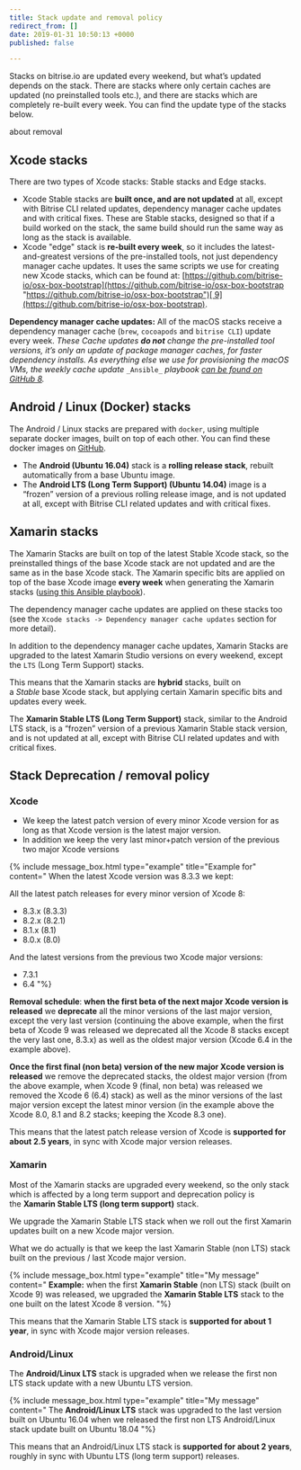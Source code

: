 ```yaml
---
title: Stack update and removal policy
redirect_from: []
date: 2019-01-31 10:50:13 +0000
published: false

---
```

Stacks on bitrise.io are updated every weekend, but what’s updated depends on the stack. There are stacks where only certain caches are updated (no preinstalled tools etc.), and there are stacks which are completely re-built every week. You can find the update type of the stacks below.

about removal

## Xcode stacks

There are two types of Xcode stacks: Stable stacks and Edge stacks.

* Xcode Stable stacks are **built once, and are not updated** at all, except with Bitrise CLI related updates, dependency manager cache updates and with critical fixes. These are Stable stacks, designed so that if a build worked on the stack, the same build should run the same way as long as the stack is available.
* Xcode "edge" stack is **re-built every week**, so it includes the latest-and-greatest versions of the pre-installed tools, not just dependency manager cache updates. It uses the same scripts we use for creating new Xcode stacks, which can be found at: [https://github.com/bitrise-io/osx-box-bootstrap](https://github.com/bitrise-io/osx-box-bootstrap "https://github.com/bitrise-io/osx-box-bootstrap")[ 9](https://github.com/bitrise-io/osx-box-bootstrap).

**Dependency manager cache updates:** All of the macOS stacks receive a dependency manager cache (`brew`, `cocoapods` and `bitrise CLI`) update every week. _These Cache updates **do not** change the pre-installed tool versions, it’s only an update of package manager caches, for faster dependency installs. As everything else we use for provisioning the macOS VMs, the weekly cache update_ `_Ansible_` _playbook_ [_can be found on GitHub 8_](https://github.com/bitrise-io/osx-box-bootstrap/blob/master/weekly-cache-update-playbook.yml)_._

## Android / Linux (Docker) stacks

The Android / Linux stacks are prepared with `docker`, using multiple separate docker images, built on top of each other. You can find these docker images on [GitHub](https://github.com/bitrise-docker).

* The **Android (Ubuntu 16.04)** stack is a **rolling release stack**, rebuilt automatically from a base Ubuntu image.
* The **Android LTS (Long Term Support) (Ubuntu 14.04)** image is a “frozen” version of a previous rolling release image, and is not updated at all, except with Bitrise CLI related updates and with critical fixes.

## Xamarin stacks

The Xamarin Stacks are built on top of the latest Stable Xcode stack, so the preinstalled things of the base Xcode stack are not updated and are the same as in the base Xcode stack. The Xamarin specific bits are applied on top of the base Xcode image **every week** when generating the Xamarin stacks ([using this Ansible playbook](https://github.com/bitrise-io/osx-box-bootstrap/blob/master/xamarin-playbook.yml)).

The dependency manager cache updates are applied on these stacks too (see the `Xcode stacks -> Dependency manager cache updates` section for more detail).

In addition to the dependency manager cache updates, Xamarin Stacks are upgraded to the latest Xamarin Studio versions on every weekend, except the `LTS` (Long Term Support) stacks.

This means that the Xamarin stacks are **hybrid** stacks, built on a _Stable_ base Xcode stack, but applying certain Xamarin specific bits and updates every week.

The **Xamarin Stable LTS (Long Term Support)** stack, similar to the Android LTS stack, is a “frozen” version of a previous Xamarin Stable stack version, and is not updated at all, except with Bitrise CLI related updates and with critical fixes.

## Stack Deprecation / removal policy

### Xcode

* We keep the latest patch version of every minor Xcode version for as long as that Xcode version is the latest major version.
* In addition we keep the very last minor+patch version of the previous two major Xcode versions

{% include message_box.html type="example" title="Example for" content=" When the latest Xcode version was 8.3.3 we kept:

All the latest patch releases for every minor version of Xcode 8:

* 8.3.x (8.3.3)
* 8.2.x (8.2.1)
* 8.1.x (8.1)
* 8.0.x (8.0)

And the latest versions from the previous two Xcode major versions:

* 7.3.1
* 6.4
  "%}

**Removal schedule**: **when the first beta of the next major Xcode version is released** we **deprecate** all the minor versions of the last major version, except the very last version (continuing the above example, when the first beta of Xcode 9 was released we deprecated all the Xcode 8 stacks except the very last one, 8.3.x) as well as the oldest major version (Xcode 6.4 in the example above).

**Once the first final (non beta) version of the new major Xcode version is released** we remove the deprecated stacks, the oldest major version (from the above example, when Xcode 9 (final, non beta) was released we removed the Xcode 6 (6.4) stack) as well as the minor versions of the last major version except the latest minor version (in the example above the Xcode 8.0, 8.1 and 8.2 stacks; keeping the Xcode 8.3 one).

This means that the latest patch release version of Xcode is **supported for about 2.5 years**, in sync with Xcode major version releases.

### Xamarin

Most of the Xamarin stacks are upgraded every weekend, so the only stack which is affected by a long term support and deprecation policy is the **Xamarin Stable LTS (long term support)** stack.

We upgrade the Xamarin Stable LTS stack when we roll out the first Xamarin updates built on a new Xcode major version.

What we do actually is that we keep the last Xamarin Stable (non LTS) stack built on the previous / last Xcode major version.

{% include message_box.html type="example" title="My message" content="
**Example:** when the first **Xamarin Stable** (non LTS) stack (built on Xcode 9) was released, we upgraded the **Xamarin Stable LTS** stack to the one built on the latest Xcode 8 version.
"%}

This means that the Xamarin Stable LTS stack is **supported for about 1 year**, in sync with Xcode major version releases.

### Android/Linux

The **Android/Linux LTS** stack is upgraded when we release the first non LTS stack update with a new Ubuntu LTS version.

{% include message_box.html type="example" title="My message" content="
The **Android/Linux LTS** stack was upgraded to the last version built on Ubuntu 16.04 when we released the first non LTS Android/Linux stack update built on Ubuntu 18.04
"%}

This means that an Android/Linux LTS stack is **supported for about 2 years**, roughly in sync with Ubuntu LTS (long term support) releases.